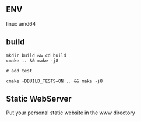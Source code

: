 ## ENV
linux amd64

## build
```
mkdir build && cd build
cmake .. && make -j8

# add test

cmake -DBUILD_TESTS=ON .. && make -j8
```

## Static WebServer
Put your personal static website in the www directory
